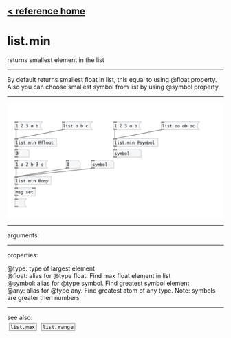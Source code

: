 [< reference home](index.html)
---

# list.min


returns smallest element in the list

---

By default returns smallest float in list, this equal to using @float
            property.
Also you can choose smallest symbol from list by using @symbol property.
<br>


---


![example](examples/list.min-example.jpg)

---
arguments:


---
properties:

@type: type of
            largest element<br>
@float: alias for @type float. Find max float element in
            list<br>
@symbol: alias for @type symbol. Find greatest symbol
            element<br>
@any: alias for @type any. Find greatest atom of any type.
            Note: symbols are greater then numbers<br>

---
see also:<br>
[![list.max](img/object_list.max.png)](list.max.html)
[![list.range](img/object_list.range.png)](list.range.html)
